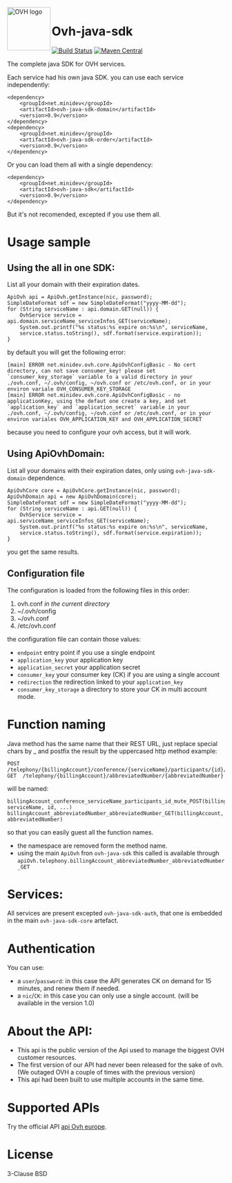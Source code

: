 <img src="https://api.ovh.com/images/ovh-under-construction.png" alt="OVH logo" height="100" align="left"/>

# Ovh-java-sdk
[![Build Status](https://travis-ci.org/UrielCh/ovh-java-sdk.svg?branch=master)](https://travis-ci.org/UrielCh/ovh-java-sdk)
[![Maven Central](https://maven-badges.herokuapp.com/maven-central/net.minidev/ovh-java-sdk./badge.svg?style=flat-square)](https://maven-badges.herokuapp.com/maven-central/net.minidev/ovh-java-sdk/)


The complete java SDK for OVH services.

Each service had his own java SDK. you can use each service independently:
    
	<dependency>
		<groupId>net.minidev</groupId>
		<artifactId>ovh-java-sdk-domain</artifactId>
		<version>0.9</version>
	</dependency>
	<dependency>
		<groupId>net.minidev</groupId>
		<artifactId>ovh-java-sdk-order</artifactId>
		<version>0.9</version>
	</dependency>

Or you can load them all with a single dependency:

	<dependency>
		<groupId>net.minidev</groupId>
		<artifactId>ovh-java-sdk</artifactId>
		<version>0.9</version>
	</dependency>

But it's not recomended, excepted if you use them all.

# Usage sample

## Using the all in one SDK:

List all your domain with their expiration dates.

    ApiOvh api = ApiOvh.getInstance(nic, password);
    SimpleDateFormat sdf = new SimpleDateFormat("yyyy-MM-dd");
    for (String serviceName : api.domain.GET(null)) {
        OvhService service = api.domain.serviceName_serviceInfos_GET(serviceName);
        System.out.printf("%s status:%s expire on:%s\n", serviceName,
	    service.status.toString(), sdf.format(service.expiration));
    }

by default you will get the following error:

    [main] ERROR net.minidev.ovh.core.ApiOvhConfigBasic - No cert directory, can not save consumer_key! please set `consumer_key_storage` variable to a valid directory in your ./ovh.conf, ~/.ovh/config, ~/ovh.conf or /etc/ovh.conf, or in your environ variale OVH_CONSUMER_KEY_STORAGE
    [main] ERROR net.minidev.ovh.core.ApiOvhConfigBasic - no applicationKey, using the defaut one create a key, and set `application_key` and `application_secret` variable in your ./ovh.conf, ~/.ovh/config, ~/ovh.conf or /etc/ovh.conf, or in your environ variales OVH_APPLICATION_KEY and OVH_APPLICATION_SECRET

because you need to configure your ovh access, but it will work.

## Using ApiOvhDomain:

List all your domains with their expiration dates, only using `ovh-java-sdk-domain` dependence.

    ApiOvhCore core = ApiOvhCore.getInstance(nic, password);
    ApiOvhDomain api = new ApiOvhDomain(core);
    SimpleDateFormat sdf = new SimpleDateFormat("yyyy-MM-dd");
    for (String serviceName : api.GET(null)) {
        OvhService service = api.serviceName_serviceInfos_GET(serviceName);
        System.out.printf("%s status:%s expire on:%s\n", serviceName,
	    service.status.toString(), sdf.format(service.expiration));
    }

you get the same results.

## Configuration file
The configuration is loaded from the following files in this order:
1. ovh.conf *in the current directory*
2. ~/.ovh/config 
3. ~/ovh.conf
4. /etc/ovh.conf

the configuration file can contain those values:
* `endpoint` entry point if you use a single endpoint
* `application_key` your application key
* `application_secret` your application secret
* `consumer_key` your consumer key (CK) if you are using a single account
* `redirection` the redirection linked to your `application_key`
* `consumer_key_storage` a directory to store your CK in multi account mode.

# Function naming

Java method has the same name that their REST URL, just replace special chars by _ and postfix the result by the uppercased http method example:

    POST /telephony/{billingAccount}/conference/{serviceName}/participants/{id}/mute
    GET  /telephony/{billingAccount}/abbreviatedNumber/{abbreviatedNumber}

will be named:

    billingAccount_conference_serviceName_participants_id_mute_POST(billingAccount, serviceName, id, ...)
    billingAccount_abbreviatedNumber_abbreviatedNumber_GET(billingAccount, abbreviatedNumber)
    
so that you can easily guest all the function names.

 * the namespace are removed form the method name.
 * using the main `ApiOvh` fron `ovh-java-sdk` this called is available through `apiOvh.telephony.billingAccount_abbreviatedNumber_abbreviatedNumber_GET`

# Services:
All services are present excepted `ovh-java-sdk-auth`, that one is embedded in the main `ovh-java-sdk-core` artefact.

# Authentication

You can use:
- a `user`/`password`: in this case the API generates CK on demand for 15 minutes, and renew them if needed.
- a `nic`/`CK`: in this case you can only use a single account. (will be available in the version 1.0)

# About the API:
- This api is the public version of the Api used to manage the biggest OVH customer resources.
- The first version of our API had never been released for the sake of ovh. (We outaged OVH a couple of times with the previous version)
- This api had been built to use multiple accounts in the same time.

# Supported APIs
Try the official API [api Ovh europe](https://eu.api.ovh.com/).

# License
3-Clause BSD

